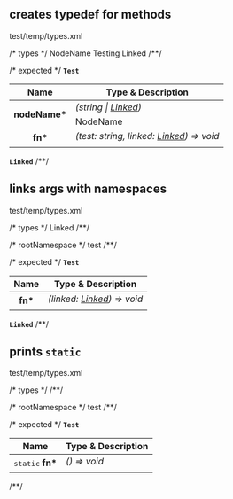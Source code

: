 ## creates typedef for methods
<typedef narrow>test/temp/types.xml</typedef>

/* types */
<types>
  <type name="Test">
    <prop type="string|Linked" name="nodeName">NodeName</prop>
    <fn args="string, Linked" name="fn">
      <arg name="test" type="string">Testing</arg>
      <arg name="linked" type="Linked">Linked</arg>
    </fn> 
  </type>
  <type name="Linked" />
</types>
/**/

/* expected */
__<a name="type-test">`Test`</a>__
<table>
 <thead><tr>
  <th>Name</th>
  <th>Type &amp; Description</th>
 </tr></thead>
 <tr>
  <td rowSpan="3" align="center"><strong>nodeName*</strong></td>
  <td><em>(string | <a href="#type-linked">Linked</a>)</em></td>
 </tr>
 <tr></tr>
 <tr>
  <td>NodeName</td>
 </tr>
 <tr>
  <td rowSpan="3" align="center"><strong>fn*</strong></td>
  <td><em>(test: string, linked: <a href="#type-linked">Linked</a>) => void</em></td>
 </tr>
 <tr></tr>
 <tr>
  <td></td>
 </tr>
</table>


__<a name="type-linked">`Linked`</a>__
/**/

## links args with namespaces
<typedef narrow>test/temp/types.xml</typedef>

/* types */
<types namespace="test">
  <type name="Test">
    <fn name="fn">
      <arg name="linked" type="test.Linked">Linked</arg>
    </fn> 
  </type>
  <type name="Linked" />
</types>
/**/

/* rootNamespace */
test
/**/

/* expected */
__<a name="type-test">`Test`</a>__
<table>
 <thead><tr>
  <th>Name</th>
  <th>Type &amp; Description</th>
 </tr></thead>
 <tr>
  <td rowSpan="3" align="center"><strong>fn*</strong></td>
  <td><em>(linked: <a href="#type-linked">Linked</a>) => void</em></td>
 </tr>
 <tr></tr>
 <tr>
  <td></td>
 </tr>
</table>


__<a name="type-linked">`Linked`</a>__
/**/

## prints `static`
<typedef narrow>test/temp/types.xml</typedef>

/* types */
<types namespace="test">
  <type name="Test">
    <static name="fn" />
  </type>
</types>
/**/

/* rootNamespace */
test
/**/

/* expected */
__<a name="type-test">`Test`</a>__
<table>
 <thead><tr>
  <th>Name</th>
  <th>Type &amp; Description</th>
 </tr></thead>
 <tr>
  <td rowSpan="3" align="center"><kbd>static</kbd> <strong>fn*</strong></td>
  <td><em>() => void</em></td>
 </tr>
 <tr></tr>
 <tr>
  <td></td>
 </tr>
</table>
/**/
